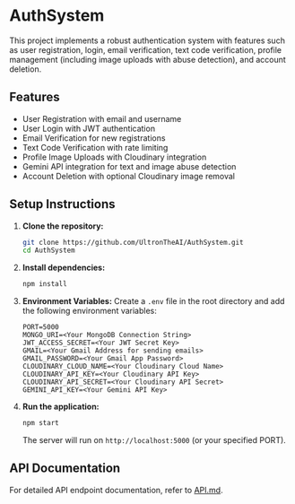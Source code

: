 # AuthSystem

This project implements a robust authentication system with features such as user registration, login, email verification, text code verification, profile management (including image uploads with abuse detection), and account deletion.

## Features

- User Registration with email and username
- User Login with JWT authentication
- Email Verification for new registrations
- Text Code Verification with rate limiting
- Profile Image Uploads with Cloudinary integration
- Gemini API integration for text and image abuse detection
- Account Deletion with optional Cloudinary image removal

## Setup Instructions

1.  **Clone the repository:**
    ```bash
    git clone https://github.com/UltronTheAI/AuthSystem.git
    cd AuthSystem
    ```

2.  **Install dependencies:**
    ```bash
    npm install
    ```

3.  **Environment Variables:**
    Create a `.env` file in the root directory and add the following environment variables:
    ```
    PORT=5000
    MONGO_URI=<Your MongoDB Connection String>
    JWT_ACCESS_SECRET=<Your JWT Secret Key>
    GMAIL=<Your Gmail Address for sending emails>
    GMAIL_PASSWORD=<Your Gmail App Password>
    CLOUDINARY_CLOUD_NAME=<Your Cloudinary Cloud Name>
    CLOUDINARY_API_KEY=<Your Cloudinary API Key>
    CLOUDINARY_API_SECRET=<Your Cloudinary API Secret>
    GEMINI_API_KEY=<Your Gemini API Key>
    ```

4.  **Run the application:**
    ```bash
    npm start
    ```

    The server will run on `http://localhost:5000` (or your specified PORT).

## API Documentation

For detailed API endpoint documentation, refer to [API.md](docs/API.md).
